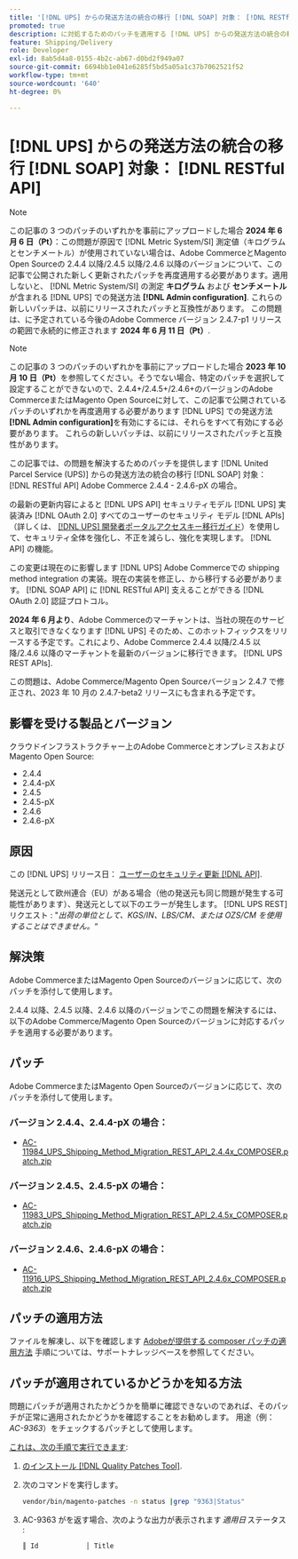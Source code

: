 ```yaml
---
title: '[!DNL UPS] からの発送方法の統合の移行 [!DNL SOAP] 対象： [!DNL RESTful API]'
promoted: true
description: に対処するためのパッチを適用する [!DNL UPS] からの発送方法の統合の移行 [!DNL SOAP] 対象： [!DNL RESTful API] Adobe Commerce 2.4.4 - 2.4.6-pX の場合。
feature: Shipping/Delivery
role: Developer
exl-id: 8ab5d4a8-0155-4b2c-ab67-d0bd2f949a07
source-git-commit: 6694bb1e041e6285f5bd5a05a1c37b7062521f52
workflow-type: tm+mt
source-wordcount: '640'
ht-degree: 0%

---
```


# [!DNL UPS] からの発送方法の統合の移行 [!DNL SOAP] 対象： [!DNL RESTful API]

>[!NOTE]
>
>この記事の 3 つのパッチのいずれかを事前にアップロードした場合 **2024 年 6 月 6 日（Pt）**：この問題が原因で [!DNL Metric System/SI] 測定値（キログラムとセンチメートル）が使用されていない場合は、Adobe CommerceとMagento Open Sourceの 2.4.4 以降/2.4.5 以降/2.4.6 以降のバージョンについて、この記事で公開された新しく更新されたパッチを再度適用する必要があります。適用しないと、 [!DNL Metric System/SI] の測定 **キログラム** および **センチメートル** が含まれる [!DNL UPS] での発送方法 **[!DNL Admin configuration]**. これらの新しいパッチは、以前にリリースされたパッチと互換性があります。 この問題は、に予定されている今後のAdobe Commerce バージョン 2.4.7-p1 リリースの範囲で永続的に修正されます **2024 年 6 月 11 日（Pt）**.

>[!NOTE]
>
>この記事の 3 つのパッチのいずれかを事前にアップロードした場合 **2023 年 10 月 10 日（Pt）**&#x200B;を参照してください。そうでない場合、特定のパッチを選択して設定することができないので、2.4.4+/2.4.5+/2.4.6+のバージョンのAdobe CommerceまたはMagento Open Sourceに対して、この記事で公開されているパッチのいずれかを再度適用する必要があります [!DNL UPS] での発送方法 **[!DNL Admin configuration]**&#x200B;を有効にするには、それらをすべて有効にする必要があります。 これらの新しいパッチは、以前にリリースされたパッチと互換性があります。

この記事では、の問題を解決するためのパッチを提供します [!DNL United Parcel Service (UPS)] からの発送方法の統合の移行 [!DNL SOAP] 対象： [!DNL RESTful API] Adobe Commerce 2.4.4 - 2.4.6-pX の場合。

の最新の更新内容によると [!DNL UPS API] セキュリティモデル [!DNL UPS] 実装済み [!DNL OAuth 2.0] すべてのユーザーのセキュリティ モデル [!DNL APIs] （詳しくは、 [[!DNL UPS] 開発者ポータルアクセスキー移行ガイド](https://developer.ups.com/oauth-developer-guide?loc=en_US&amp;sp_rid=NTA5MzQ1OTE2NjEyS0&amp;sp_mid=72989914)）を使用して、セキュリティ全体を強化し、不正を減らし、強化を実現します。 [!DNL API] の機能。

この変更は現在のに影響します [!DNL UPS] Adobe Commerceでの shipping method integration の実装。現在の実装を修正し、から移行する必要があります。 [!DNL SOAP API] に [!DNL RESTful API] 支えることができる [!DNL OAuth 2.0] 認証プロトコル。

**2024 年 6 月より**、Adobe Commerceのマーチャントは、当社の現在のサービスと取引できなくなります [!DNL UPS] そのため、このホットフィックスをリリースする予定です。これにより、Adobe Commerce 2.4.4 以降/2.4.5 以降/2.4.6 以降のマーチャントを最新のバージョンに移行できます。 [!DNL UPS REST APIs].

この問題は、Adobe Commerce/Magento Open Sourceバージョン 2.4.7 で修正され、2023 年 10 月の 2.4.7-beta2 リリースにも含まれる予定です。

## 影響を受ける製品とバージョン

クラウドインフラストラクチャー上のAdobe CommerceとオンプレミスおよびMagento Open Source:

* 2.4.4
* 2.4.4-pX
* 2.4.5
* 2.4.5-pX
* 2.4.6
* 2.4.6-pX

## 原因

この [!DNL UPS] リリース日： [ユーザーのセキュリティ更新 [!DNL API]](https://developer.ups.com/oauth-developer-guide?loc=en_US&amp;sp_rid=NTA5MzQ1OTE2NjEyS0&amp;sp_mid=72989914).

発送元として欧州連合（EU）がある場合（他の発送元も同じ問題が発生する可能性があります）、発送元として以下のエラーが発生します。 [!DNL UPS REST] リクエスト : &quot;*出荷の単位として、KGS/IN、LBS/CM、または OZS/CM を使用することはできません。*“

## 解決策

Adobe CommerceまたはMagento Open Sourceのバージョンに応じて、次のパッチを添付して使用します。

2.4.4 以降、2.4.5 以降、2.4.6 以降のバージョンでこの問題を解決するには、以下のAdobe Commerce/Magento Open Sourceのバージョンに対応するパッチを適用する必要があります。

## パッチ

Adobe CommerceまたはMagento Open Sourceのバージョンに応じて、次のパッチを添付して使用します。

### バージョン 2.4.4、2.4.4-pX の場合：

* [AC-11984_UPS_Shipping_Method_Migration_REST_API_2.4.4x_COMPOSER.patch.zip](assets/AC-11984_UPS_Shipping_Method_Migration_REST_API_2.4.4x_COMPOSER.patch.zip)

### バージョン 2.4.5、2.4.5-pX の場合：

* [AC-11983_UPS_Shipping_Method_Migration_REST_API_2.4.5x_COMPOSER.patch.zip](assets/AC-11983_UPS_Shipping_Method_Migration_REST_API_2.4.5x_COMPOSER.patch.zip)

### バージョン 2.4.6、2.4.6-pX の場合：

* [AC-11916_UPS_Shipping_Method_Migration_REST_API_2.4.6x_COMPOSER.patch.zip](assets/AC-11916_UPS_Shipping_Method_Migration_REST_API_2.4.6x_COMPOSER.patch.zip)

## パッチの適用方法

ファイルを解凍し、以下を確認します [Adobeが提供する composer パッチの適用方法](https://experienceleague.adobe.com/docs/commerce-knowledge-base/kb/how-to/how-to-apply-a-composer-patch-provided-by-magento.html) 手順については、サポートナレッジベースを参照してください。

## パッチが適用されているかどうかを知る方法

問題にパッチが適用されたかどうかを簡単に確認できないのであれば、そのパッチが正常に適用されたかどうかを確認することをお勧めします。 用途（例： *AC-9363*）をチェックするパッチとして使用します。

<u>これは、次の手順で実行できます</u>:

1. [のインストール [!DNL Quality Patches Tool]](https://experienceleague.adobe.com/docs/commerce-operations/tools/quality-patches-tool/usage.html).
1. 次のコマンドを実行します。

   ```bash
   vendor/bin/magento-patches -n status |grep "9363|Status"
   ```

1. AC-9363 がを返す場合、次のような出力が表示されます *適用日* ステータス :

   ```bash
   ║ Id            │ Title                                                        │ Category        │ Origin                 │ Status      │ Details                                          ║ ║ N/A           │ ../m2-hotfixes/AC-9363_USPS_Ground_Advantage_shipping_method_COMPOSER_patch.patch      │ Other           │ Local                  │ Applied     │ Patch type: Custom                                
   ```
